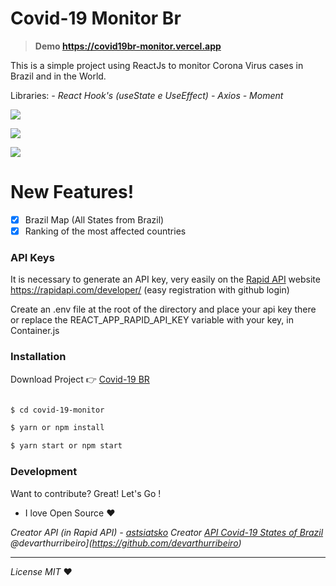 

# Covid-19 Monitor Br
> **Demo  https://covid19br-monitor.vercel.app**

This is a simple project using ReactJs to monitor Corona Virus cases in Brazil and in the World.

Libraries:
*- React Hook's (useState e UseEffect)*
*- Axios*
*- Moment*

![](https://i.imgur.com/H1dgwQg.png)
  
![](https://i.imgur.com/t43x9iL.png)

![](https://i.imgur.com/kAwSLED.png)
# New Features!
  
- [X] Brazil Map (All States from Brazil) 
- [X] Ranking of the most affected countries

### API Keys

It is necessary to generate an API key, very easily on the [Rapid API](https://rapidapi.com/developer/) website https://rapidapi.com/developer/ (easy registration with github login)

Create an .env file at the root of the directory and place your api key there or replace the REACT_APP_RAPID_API_KEY variable with your key, in Container.js

### Installation

Download Project 👉 [Covid-19 BR](https://github.com/thejohnpg/covid-19-monitor)

```sh

$ cd covid-19-monitor

$ yarn or npm install

$ yarn start or npm start

```

### Development
Want to contribute? Great! Let's Go !


- I love Open Source ❤

  
*Creator API (in Rapid API) - [astsiatsko](https://rapidapi.com/user/astsiatsko)
Creator [API Covid-19 States of Brazil ](https://covid19-brazil-api-docs.now.sh/)
@devarthurribeiro](https://github.com/devarthurribeiro)*

-----------

*License*
*MIT* ❤
